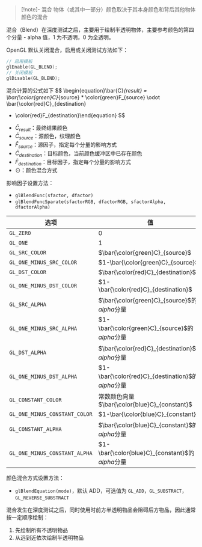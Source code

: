 > [!note]- 混合
> 物体（或其中一部分）颜色取决于其本身颜色和背后其他物体颜色的混合

混合（Blend）在深度测试之后，主要用于绘制半透明物体，主要参考颜色的第四个分量 - alpha 值，1 为不透明，0 为全透明。

OpenGL 默认关闭混合，启用或关闭测试方法如下：

```c++
// 启用模板
glEnable(GL_BLEND);
// 关闭模板
glDisable(GL_BLEND);
```

混合计算的公式如下
$$
\begin{equation}\bar{C}_{result} = \bar{\color{green}C}_{source} * \color{green}F_{source} \odot \bar{\color{red}C}_{destination}
 * \color{red}F_{destination}\end{equation}
$$
- $\bar{C}_{result}$：最终结果颜色
- $\bar{C}_{source}$：源颜色，纹理颜色
- $\bar{F}_{source}$：源因子，指定每个分量的影响方式
- $\bar{C}_{destination}$：目标颜色，当前颜色缓冲区中已存在颜色
- $\bar{F}_{destination}$：目标因子，指定每个分量的影响方式
- $\odot$：颜色混合方式

影响因子设置方法：
- `glBlendFunc(sfactor, dfactor)`
- `glBlendFuncSparate(sfactorRGB, dfactorRGB, sfactorAlpha, dfactorAlpha)`

| 选项                          | 值                                                |
| ----------------------------- | ------------------------------------------------- |
| `GL_ZERO`                     | 0                                                 |
| `GL_ONE`                      | 1                                                 |
| `GL_SRC_COLOR`                | $\bar{\color{green}C}_{source}$                   |
| `GL_ONE_MINUS_SRC_COLOR`      | $1-\bar{\color{green}C}_{source}$                 |
| `GL_DST_COLOR`                | $\bar{\color{red}C}_{destination}$                |
| `GL_ONE_MINUS_DST_COLOR`      | $1-\bar{\color{red}C}_{destination}$              |
| `GL_SRC_ALPHA`                | $\bar{\color{green}C}_{source}$的$alpha$分量      |
| `GL_ONE_MINUS_SRC_ALPHA`      | $1-\bar{\color{green}C}_{source}$的$alpha$分量    |
| `GL_DST_ALPHA`                | $\bar{\color{red}C}_{destination}$的$alpha$分量   |
| `GL_ONE_MINUS_DST_ALPHA`      | $1-\bar{\color{red}C}_{destination}$的$alpha$分量 |
| `GL_CONSTANT_COLOR`           | 常数颜色向量$\bar{\color{blue}C}_{constant}$      | 
| `GL_ONE_MINUS_CONSTANT_COLOR` | $1-\bar{\color{blue}C}_{constant}$                |
| `GL_CONSTANT_ALPHA`           | $\bar{\color{blue}C}_{constant}$的$alpha$分量     |
| `GL_ONE_MINUS_CONSTANT_ALPHA` | $1-\bar{\color{blue}C}_{constant}$的$alpha$分量   |

颜色混合方式设置方法：
- `glBlendEquation(mode)`，默认 ADD，可选值为 `GL_ADD`，`GL_SUBSTRACT`，`GL_REVERSE_SUBSTRACT`

混合发生在深度测试之后，同时使用时前方半透明物品会阻碍后方物品，因此通常按一定顺序绘制：
1. 先绘制所有不透明物品
2. 从远到近依次绘制半透明物品
